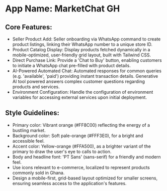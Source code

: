 # **App Name**: MarketChat GH

## Core Features:

- Seller Product Add: Seller onboarding via WhatsApp command to create product listings, linking their WhatsApp number to a unique store ID.
- Product Catalog Display: Display products fetched dynamically in a mobile-optimized, user-friendly grid layout, built with Tailwind CSS.
- Direct Purchase Link: Provide a 'Chat to Buy' button, enabling customers to initiate a WhatsApp chat pre-filled with product details.
- AI-Powered Automated Chat: Automated responses for common queries (e.g. 'available', 'paid') providing instant transaction details. Generative AI tool powered answers complex customer questions regarding products and services.
- Environment Configuration: Handle the configuration of environment variables for accessing external services upon initial deployment.

## Style Guidelines:

- Primary color: Vibrant orange (#FF8C00) reflecting the energy of a bustling market.
- Background color: Soft pale-orange (#FFF3E0), for a bright and accessible feel.
- Accent color: Yellow-orange (#FFA500), as a brighter variant of the primary to draw the user's eye to calls to action.
- Body and headline font: 'PT Sans' (sans-serif) for a friendly and modern feel.
- Use icons relevant to e-commerce, localized to represent products commonly sold in Ghana.
- Design a mobile-first, grid-based layout optimized for smaller screens, ensuring seamless access to the application's features.